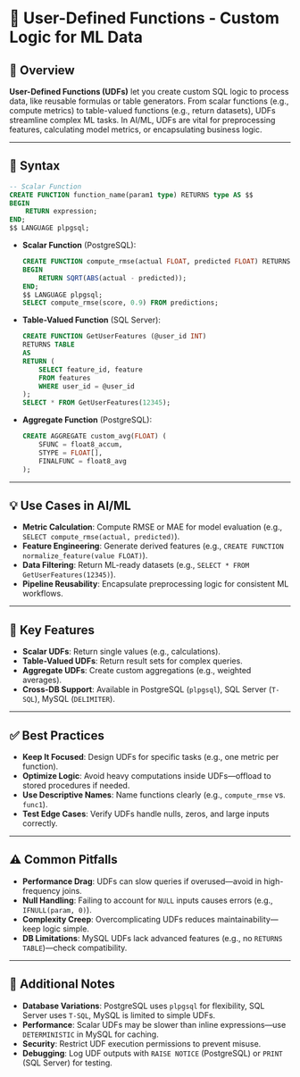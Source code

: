 # 🧩 User-Defined Functions - Custom Logic for ML Data

## 🌟 Overview

**User-Defined Functions (UDFs)** let you create custom SQL logic to process data, like reusable formulas or table generators. From scalar functions (e.g., compute metrics) to table-valued functions (e.g., return datasets), UDFs streamline complex ML tasks. In AI/ML, UDFs are vital for preprocessing features, calculating model metrics, or encapsulating business logic.

---

## 📜 Syntax

```sql
-- Scalar Function
CREATE FUNCTION function_name(param1 type) RETURNS type AS $$
BEGIN
    RETURN expression;
END;
$$ LANGUAGE plpgsql;
```

- **Scalar Function** (PostgreSQL):
  ```sql
  CREATE FUNCTION compute_rmse(actual FLOAT, predicted FLOAT) RETURNS FLOAT AS $$
  BEGIN
      RETURN SQRT(ABS(actual - predicted));
  END;
  $$ LANGUAGE plpgsql;
  SELECT compute_rmse(score, 0.9) FROM predictions;
  ```
- **Table-Valued Function** (SQL Server):
  ```sql
  CREATE FUNCTION GetUserFeatures (@user_id INT)
  RETURNS TABLE
  AS
  RETURN (
      SELECT feature_id, feature
      FROM features
      WHERE user_id = @user_id
  );
  SELECT * FROM GetUserFeatures(12345);
  ```
- **Aggregate Function** (PostgreSQL):
  ```sql
  CREATE AGGREGATE custom_avg(FLOAT) (
      SFUNC = float8_accum,
      STYPE = FLOAT[],
      FINALFUNC = float8_avg
  );
  ```

---

## 💡 Use Cases in AI/ML

- **Metric Calculation**: Compute RMSE or MAE for model evaluation (e.g., `SELECT compute_rmse(actual, predicted)`).
- **Feature Engineering**: Generate derived features (e.g., `CREATE FUNCTION normalize_feature(value FLOAT)`).
- **Data Filtering**: Return ML-ready datasets (e.g., `SELECT * FROM GetUserFeatures(12345)`).
- **Pipeline Reusability**: Encapsulate preprocessing logic for consistent ML workflows.

---

## 🔑 Key Features

- **Scalar UDFs**: Return single values (e.g., calculations).
- **Table-Valued UDFs**: Return result sets for complex queries.
- **Aggregate UDFs**: Create custom aggregations (e.g., weighted averages).
- **Cross-DB Support**: Available in PostgreSQL (`plpgsql`), SQL Server (`T-SQL`), MySQL (`DELIMITER`).

---

## ✅ Best Practices

- **Keep It Focused**: Design UDFs for specific tasks (e.g., one metric per function).
- **Optimize Logic**: Avoid heavy computations inside UDFs—offload to stored procedures if needed.
- **Use Descriptive Names**: Name functions clearly (e.g., `compute_rmse` vs. `func1`).
- **Test Edge Cases**: Verify UDFs handle nulls, zeros, and large inputs correctly.

---

## ⚠️ Common Pitfalls

- **Performance Drag**: UDFs can slow queries if overused—avoid in high-frequency joins.
- **Null Handling**: Failing to account for `NULL` inputs causes errors (e.g., `IFNULL(param, 0)`).
- **Complexity Creep**: Overcomplicating UDFs reduces maintainability—keep logic simple.
- **DB Limitations**: MySQL UDFs lack advanced features (e.g., no `RETURNS TABLE`)—check compatibility.

---

## 📝 Additional Notes

- **Database Variations**: PostgreSQL uses `plpgsql` for flexibility, SQL Server uses `T-SQL`, MySQL is limited to simple UDFs.
- **Performance**: Scalar UDFs may be slower than inline expressions—use `DETERMINISTIC` in MySQL for caching.
- **Security**: Restrict UDF execution permissions to prevent misuse.
- **Debugging**: Log UDF outputs with `RAISE NOTICE` (PostgreSQL) or `PRINT` (SQL Server) for testing.